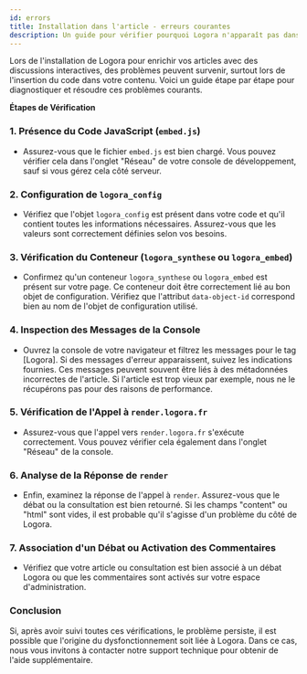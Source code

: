 ```yaml
---
id: errors
title: Installation dans l'article - erreurs courantes
description: Un guide pour vérifier pourquoi Logora n'apparaît pas dans vos articles 
---
```


Lors de l'installation de Logora pour enrichir vos articles avec des discussions interactives, des problèmes peuvent survenir, surtout lors de l'insertion du code dans votre contenu. Voici un guide étape par étape pour diagnostiquer et résoudre ces problèmes courants.

**Étapes de Vérification**

### 1. Présence du Code JavaScript (`embed.js`)
   - Assurez-vous que le fichier `embed.js` est bien chargé. Vous pouvez vérifier cela dans l'onglet "Réseau" de votre console de développement, sauf si vous gérez cela côté serveur.

### 2. Configuration de `logora_config`
   - Vérifiez que l'objet `logora_config` est présent dans votre code et qu'il contient toutes les informations nécessaires. Assurez-vous que les valeurs sont correctement définies selon vos besoins.

### 3. Vérification du Conteneur (`logora_synthese` ou `logora_embed`)
   - Confirmez qu'un conteneur `logora_synthese` ou `logora_embed` est présent sur votre page. Ce conteneur doit être correctement lié au bon objet de configuration. Vérifiez que l'attribut `data-object-id` correspond bien au nom de l'objet de configuration utilisé.

### 4. Inspection des Messages de la Console
   - Ouvrez la console de votre navigateur et filtrez les messages pour le tag [Logora]. Si des messages d'erreur apparaissent, suivez les indications fournies. Ces messages peuvent souvent être liés à des métadonnées incorrectes de l'article. Si l'article est trop vieux par exemple, nous ne le récupérons pas pour des raisons de performance.

### 5. Vérification de l'Appel à `render.logora.fr`
   - Assurez-vous que l'appel vers `render.logora.fr` s'exécute correctement. Vous pouvez vérifier cela également dans l'onglet "Réseau" de la console.

### 6. Analyse de la Réponse de `render`
   - Enfin, examinez la réponse de l'appel à `render`. Assurez-vous que le débat ou la consultation est bien retourné. Si les champs "content" ou "html" sont vides, il est probable qu'il s'agisse d'un problème du côté de Logora.

### 7. Association d'un Débat ou Activation des Commentaires
   - Vérifiez que votre article ou consultation est bien associé à un débat Logora ou que les commentaires sont activés sur votre espace d'administration.


### Conclusion

Si, après avoir suivi toutes ces vérifications, le problème persiste, il est possible que l'origine du dysfonctionnement soit liée à Logora. Dans ce cas, nous vous invitons à contacter notre support technique pour obtenir de l'aide supplémentaire.
